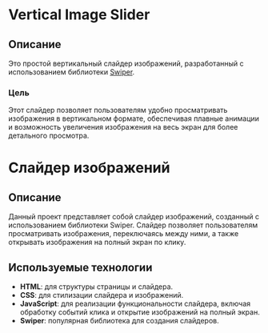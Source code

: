 # Vertical Image Slider

## Описание
Это простой вертикальный слайдер изображений,
разработанный с использованием библиотеки [Swiper](https://swiperjs.com/). 

### Цель
Этот слайдер позволяет пользователям удобно 
просматривать изображения в вертикальном формате, 
обеспечивая плавные анимации и возможность увеличения
изображения на весь экран для более детального просмотра.

# Слайдер изображений

## Описание
Данный проект представляет собой слайдер изображений, созданный с использованием библиотеки Swiper. Слайдер позволяет пользователям просматривать изображения, переключаясь между ними, а также открывать изображения на полный экран по клику.

## Используемые технологии
- **HTML**: для структуры страницы и слайдера.
- **CSS**: для стилизации слайдера и изображений.
- **JavaScript**: для реализации функциональности слайдера, включая обработку событий клика и открытие изображений на полный экран.
- **Swiper**: популярная библиотека для создания слайдеров.









